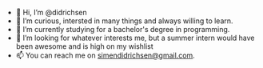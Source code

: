 - 👋 Hi, I’m @didrichsen
- 👀 I’m curious, intersted in many things and always willing to learn. 
- 🌱 I’m currently studying for a bachelor's degree in programming. 
- 💞️ I’m looking for whatever interests me, but a summer intern would have been awesome and is high on my wishlist
- 📫 You can reach me on simendidrichsen@gmail.com.

<!---
didrichsen/didrichsen is a ✨ special ✨ repository because its `README.md` (this file) appears on your GitHub profile.
You can click the Preview link to take a look at your changes.
--->
